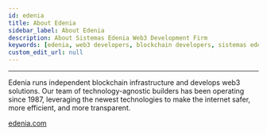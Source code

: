 ```yaml
---
id: edenia
title: About Edenia
sidebar_label: About Edenia
description: About Sistemas Edenia Web3 Development Firm
keywords: [edenia, web3 developers, blockchain developers, sistemas edenia]
custom_edit_url: null
---
```

---

<div className="edeniaLogo logo"></div>

Edenia runs independent blockchain infrastructure and develops web3 solutions. Our team of technology-agnostic builders has been operating since 1987, leveraging the newest technologies to make the internet safer, more efficient, and more transparent.

[edenia.com](https://edenia.com/)
